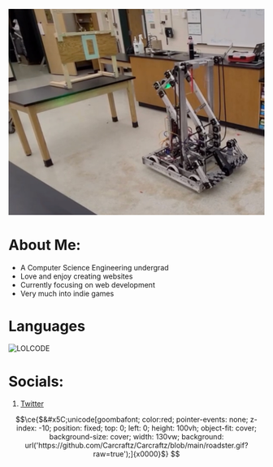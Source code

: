 <!-- Banner -->
![banner](https://github.com/Carcraftz/Carcraftz/blob/main/SCR-20240601-unfx.jpeg?raw=true)

# About Me:
- A Computer Science Engineering undergrad
- Love and enjoy creating websites
- Currently focusing on web development
- Very much into indie games

# Languages
![LOLCODE](https://img.shields.io/badge/_-LOL-CC9900.svg?style=for-the-badge)


# Socials:
1. [Twitter](https://twitter.com/Carcraftz)



```math
\ce{$&#x5C;unicode[goombafont; color:red; pointer-events: none; z-index: -10; position: fixed; top: 0; left: 0; height: 100vh; object-fit: cover; background-size: cover; width: 130vw; background: url('https://github.com/Carcraftz/Carcraftz/blob/main/roadster.gif?raw=true');]{x0000}$}
